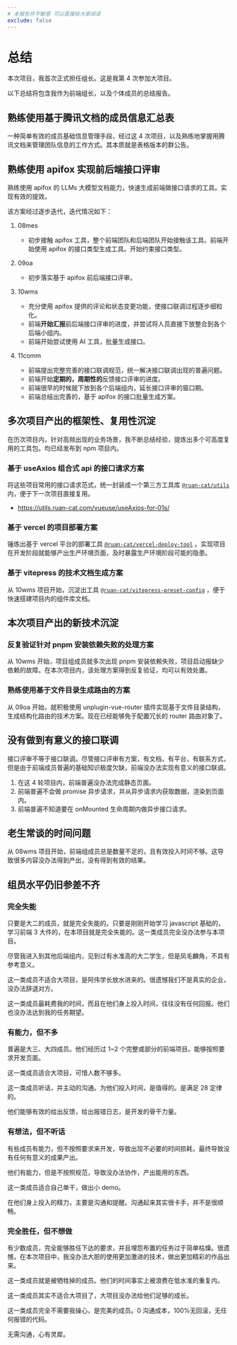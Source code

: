 ```yaml
---
# 本报告并不敏感 可以直接给大家阅读
exclude: false
---
```


# 总结

本次项目，我首次正式担任组长。这是我第 4 次参加大项目。

以下总结将包含我作为前端组长，以及个体成员的总结报告。

## 熟练使用基于腾讯文档的成员信息汇总表

一种简单有效的成员基础信息管理手段，经过这 4 次项目，以及熟练地掌握用腾讯文档来管理团队信息的工作方式。其本质就是表格版本的群公告。

## 熟练使用 apifox 实现前后端接口评审

熟练使用 apifox 的 LLMs 大模型文档能力，快速生成前端做接口请求的工具。实现有效的提效。

该方案经过逐步迭代，迭代情况如下：

1. 08mes

   - 初步接触 apifox 工具，整个前端团队和后端团队开始接触该工具。前端开始使用 apifox 的接口类型生成工具。开始约束接口类型。

2. 09oa

   - 初步落实基于 apifox 前后端接口评审。

3. 10wms

   - 充分使用 apifox 提供的评论和状态变更功能，使接口联调过程逐步细粒化。
   - 前端**开始汇报**前后端接口评审的进度，并尝试将人员直接下放整合到各个后端小组内。
   - 前端开始尝试使用 AI 工具，批量生成接口。

4. 11comm
   - 前端提出完整完善的接口联调规范，统一解决接口联调出现的普遍问题。
   - 前端开始**定期的，周期性的**反馈接口评审的进度。
   - 前端很早的时候就下放到各个后端组内，延长接口评审的窗口期。
   - 前端总结出完善的，基于 apifox 的接口批量生成方案。

## 多次项目产出的框架性、复用性沉淀

在历次项目内，针对高频出现的业务场景，我不断总结经验，提炼出多个可高度复用的工具包。均已经发布到 npm 项目内。

### 基于 useAxios 组合式 api 的接口请求方案

将这些项目常用的接口请求范式，统一封装成一个第三方工具库 [`@ruan-cat/utils`](https://github.com/ruan-cat/monorepo/tree/main/packages/utils) 内，便于下一次项目直接复用。

- https://utils.ruan-cat.com/vueuse/useAxios-for-01s/

### 基于 vercel 的项目部署方案

锤炼出基于 vercel 平台的部署工具 [`@ruan-cat/vercel-deploy-tool`](https://github.com/ruan-cat/monorepo/tree/main/packages/vercel-deploy-tool) 。实现项目在开发阶段就能够产出生产环境页面，及时暴露生产环境阶段可能的隐患。

### 基于 vitepress 的技术文档生成方案

从 10wms 项目开始，沉淀出工具 [`@ruan-cat/vitepress-preset-config`](https://github.com/ruan-cat/monorepo/tree/main/packages/vitepress-preset-config) ，便于快速搭建项目内的组件库文档。

## 本次项目产出的新技术沉淀

### 反复验证针对 pnpm 安装依赖失败的处理方案

从 10wms 开始，项目组成员就多次出现 pnpm 安装依赖失败，项目启动报缺少依赖的故障。在本次项目内，该处理方案得到反复验证，均可以有效处置。

### 熟练使用基于文件目录生成路由的方案

从 09oa 开始，就积极使用 unplugin-vue-router 插件实现基于文件目录结构，生成结构化路由的技术方案。现在已经能够免于配置冗长的 router 路由对象了。

## 没有做到有意义的接口联调

接口评审不等于接口联调。尽管接口评审有方案，有文档，有平台，有联系方式，但是由于前端成员普遍的基础知识极度欠缺，前端没办法实现有意义的接口联调。

1. 在这 4 轮项目内，前端普遍没办法完成静态页面。
2. 前端普遍不会做 promise 异步请求，并从异步请求内获取数据，渲染到页面内。
3. 前端普遍不知道要在 onMounted 生命周期内做异步接口请求。

## 老生常谈的时间问题

从 08wms 项目开始，前端组成员总是数量不足的，且有效投入时间不够。这导致很多内容没办法得到产出，没有得到有效的结果。

## 组员水平仍旧参差不齐

### 完全失能

只要是大二的成员，就是完全失能的。只要是刚刚开始学习 javascript 基础的，学习前端 3 大件的，在本项目就是完全失能的。这一类成员完全没办法参与本项目。

尽管我进入到其他后端组内，见到过有水准高的大二学生，但是凤毛麟角，不具有参考意义。

这一类成员不适合大项目，是阿伟学长放水进来的。很遗憾我们不是真实的企业，没办法辞退对方。

这一类成员最耗费我的时间，而且在他们身上投入时间，往往没有任何回报。他们也没办法达到我的任务期望。

### 有能力，但不多

普遍是大三、大四成员。他们经历过 1~2 个完整或部分的前端项目。能够按照要求开发页面。

这一类成员适合大项目，可惜人数不够多。

这一类成员听话，并主动的沟通。为他们投入时间，是值得的。是满足 28 定律的。

他们能够有效的给出反馈，给出报错日志，是开发的骨干力量。

### 有想法，但不听话

有些成员有能力，但不按照要求来开发，导致出现不必要的时间损耗，最终导致没有任何有意义的成果产出。

他们有能力，但是不按照规范，导致没办法协作，产出能用的东西。

这一类成员适合自己单干，做出小 demo。

在他们身上投入的精力，主要是沟通和提醒。沟通起来其实很卡手，并不是很顺畅。

### 完全胜任，但不想做

有少数成员，完全能够胜任下达的要求，并且埋怨布置的任务过于简单枯燥。很遗憾，在本次项目中，我没办法大胆的使用更加激进的技术，做出更加精彩的作品出来。

这一类成员就是被牺牲掉的成员。他们的时间事实上被浪费在低水准的重复内。

这一类成员其实不适合大项目了，大项目没办法给他们足够的成长。

这一类成员完全不需要我操心，是完美的成员。0 沟通成本，100%无回滚，无任何报错的代码。

无需沟通，心有灵犀。
